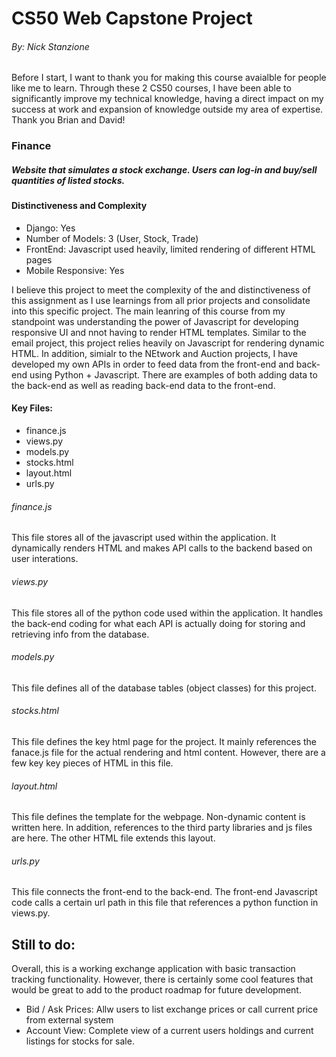 # CS50 Web Capstone Project

###### By: Nick Stanzione

Before I start, I want to thank you for making this course avaialble for people like me to learn. Through these 2 CS50 courses, I have been able to significantly improve my technical knowledge, having a direct impact on my success at work and expansion of knowledge outside my area of expertise. Thank you Brian and David!

### Finance
##### Website that simulates a stock exchange. Users can log-in and buy/sell quantities of listed stocks.  

#### Distinctiveness and Complexity
- Django: Yes
- Number of Models: 3 (User, Stock, Trade)
- FrontEnd: Javascript used heavily, limited rendering of different HTML pages
- Mobile Responsive: Yes

I believe this project to meet the complexity of the and distinctiveness of this assignment as I use learnings from all prior projects and consolidate into this specific project. The main leanring of this course from my standpoint was understanding the power of Javascript for developing responsive UI and nnot having to render HTML templates. Similar to the email project, this project relies heavily on Javascript for rendering dynamic HTML. In addition, simialr to the NEtwork and Auction projects, I have developed my own APIs in order to feed data from the front-end and back-end using Python + Javascript. There are examples of both adding data to the back-end as well as reading back-end data to the front-end.

#### Key Files:
- finance.js
- views.py
- models.py
- stocks.html
- layout.html
- urls.py

###### finance.js
This file stores all of the javascript used within the application. It dynamically renders HTML and makes API calls to the backend based on user interations.

###### views.py
This file stores all of the python code used within the application. It handles the back-end coding for what each API is actually doing for storing and retrieving info from the database.

###### models.py
This file defines all of the database tables (object classes) for this project.

###### stocks.html
This file defines the key html page for the project. It mainly references the fanace.js file for the actual rendering and html content. However, there are a few key key pieces of HTML in this file.

###### layout.html
This file defines the template for the webpage. Non-dynamic content is written here. In addition, references to the third party libraries and js files are here. The other HTML file extends this layout.

###### urls.py
This file connects the front-end to the back-end. The front-end Javascript code calls a certain url path in this file that references a python function in views.py.


## Still to do:
Overall, this is a working exchange application with basic transaction tracking functionality. However, there is certainly some cool features that would be great to add to the product roadmap for future development.
- Bid / Ask Prices: Allw users to list exchange prices or call current price from external system
- Account View: Complete view of a current users holdings and current listings for stocks for sale.

